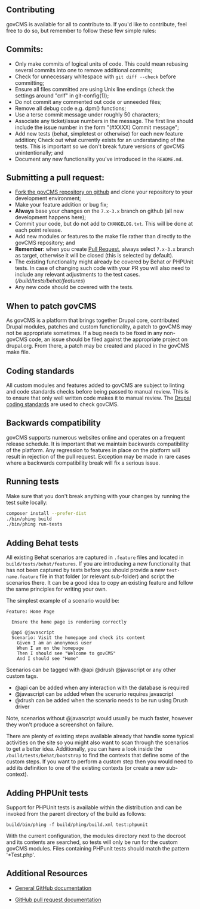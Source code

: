 Contributing
------------

govCMS is available for all to contribute to. If you'd like to contribute,
feel free to do so, but remember to follow these few simple rules:


Commits:
--------

- Only make commits of logical units of code. This could mean rebasing several
  commits into one to remove additional commits;
- Check for unnecessary whitespace with `git diff --check` before
  committing;
- Ensure all files committed are using Unix line endings (check the settings
  around "crlf" in git-config(1));
- Do not commit any commented out code or unneeded files;
- Remove all debug code e.g. dpm() functions;
- Use a terse commit message under roughly 50 characters;
- Associate any ticket/issue numbers in the message. The first line should
  include the issue number in the form "(#XXXX) Commit message";
- Add new tests (behat, simpletest or otherwise) for each new feature addition;
  Check out what currently exists for an understanding of the tests. This is
  important so we don't break future versions of govCMS unintentionally; and
- Document any new functionality you've introduced in the `README.md`.


Submitting a pull request:
-------------------------

- [Fork the govCMS repository on github](https://help.github.com/articles/using-pull-requests/)
  and clone your repository to your development environment;
- Make your feature addition or bug fix;
- __Always__ base your changes on the `7.x-3.x` branch on github (all new
  development happens here);
- Commit your code, but do not add to `CHANGELOG.txt`. This will be done at
  each point release.
- Add new modules or features to the make file rather than directly to the
  govCMS repository; and
- __Remember__: when you create [Pull Request](https://help.github.com/articles/using-pull-requests/),
  always select `7.x-3.x` branch as
  target, otherwise it will be closed (this is selected by default).
- The existing functionality might already be covered by Behat or PHPUnit tests. In case of changing such code with your PR you will also need to include any relevant adjustments to the test cases. (*/build/tests/behat/features*)
- Any new code should be covered with the tests.


When to patch govCMS
--------------------

As govCMS is a platform that brings together Drupal core, contributed Drupal
modules, patches and custom functionality, a patch to govCMS may not be
appropriate sometimes. If a bug needs to be fixed in any non-govCMS code, an
issue should be filed against the appropriate project on drupal.org. From there,
a patch may be created and placed in the govCMS make file.


Coding standards
----------------

All custom modules and features added to govCMS are subject to linting and code
standards checks before being passed to manual review. This is to ensure that
only well written code makes it to manual review. The [Drupal coding standards](https://www.drupal.org/coding-standards)
are used to check govCMS.


Backwards compatibility
-----------------------

govCMS supports numerous websites online and operates on a frequent release
schedule. It is important that we maintain backwards compatibility of the
platform. Any regression to features in place on the platform will result in
rejection of the pull request. Exception may be made in rare cases where a
backwards compatibility break will fix a serious issue.


Running tests
-------------
Make sure that you don't break anything with your changes by running the test
suite locally:

```bash
composer install --prefer-dist
./bin/phing build
./bin/phing run-tests
```

Adding Behat tests
--------------------

All existing Behat scenarios are captured in `.feature` files and located in
`build/tests/behat/features`. If you are introducing a new functionality that
has not been captured by tests before you should provide a new
`test-name.feature` file in that folder (or relevant sub-folder) and script the
scenarios there. It can be a good idea to copy an existing feature and follow
the same principles for writing your own.

The simplest example of a scenario would be:
```
Feature: Home Page

  Ensure the home page is rendering correctly

  @api @javascript
  Scenario: Visit the homepage and check its content
    Given I am an anonymous user
    When I am on the homepage
    Then I should see "Welcome to govCMS"
    And I should see "Home"
```
Scenarios can be tagged with @api @drush @javascript or any other custom tags.
  - @api can be added when any interaction with the database is required
  - @javascript can be added when the scenario requires javascript
  - @drush can be added when the scenario needs to be run using Drush driver

Note, scenarios without @javascript would usually be much faster, however they
won't produce a screenshot on failure.

There are plenty of existing steps available already that handle some typical
activities on the site so you might also want to scan through the scenarios to
get a better idea. Additionally, you can have a look inside the
`/build/tests/behat/bootstrap` to find the contexts that define some of the
custom steps. If you want to perform a custom step then you would need to add
its definition to one of the existing contexts (or create a new sub-context).

Adding PHPUnit tests
--------------------
Support for PHPUnit tests is available within the distribution and can be
invoked from the parent directory of the build as follows:
```
build/bin/phing -f build/phing/build.xml test:phpunit
```

With the current configuration, the modules directory next to the docroot and
its contents are searched, so tests will only be run for the custom govCMS
modules. Files containing PHPunit tests should match the pattern '&ast;Test.php'.


Additional Resources
--------------------

- [General GitHub documentation](http://help.github.com/)

- [GitHub pull request documentation](http://help.github.com/send-pull-requests/)
